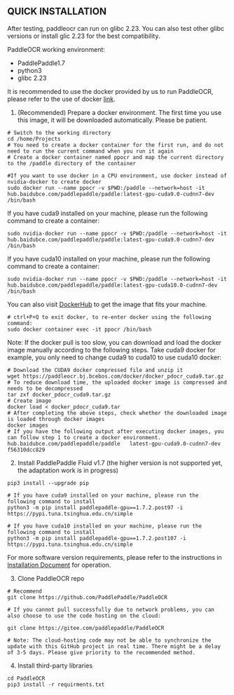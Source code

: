 ## QUICK INSTALLATION

After testing, paddleocr can run on glibc 2.23. You can also test other glibc versions or install glic 2.23 for the best compatibility.

PaddleOCR working environment:
- PaddlePaddle1.7
- python3
- glibc 2.23

It is recommended to use the docker provided by us to run PaddleOCR, please refer to the use of docker [link](https://docs.docker.com/get-started/).

1. (Recommended) Prepare a docker environment. The first time you use this image, it will be downloaded automatically. Please be patient.
```
# Switch to the working directory
cd /home/Projects
# You need to create a docker container for the first run, and do not need to run the current command when you run it again
# Create a docker container named ppocr and map the current directory to the /paddle directory of the container

#If you want to use docker in a CPU environment, use docker instead of nvidia-docker to create docker
sudo docker run --name ppocr -v $PWD:/paddle --network=host -it hub.baidubce.com/paddlepaddle/paddle:latest-gpu-cuda9.0-cudnn7-dev /bin/bash
```
If you have cuda9 installed on your machine, please run the following command to create a container:
```
sudo nvidia-docker run --name ppocr -v $PWD:/paddle --network=host -it hub.baidubce.com/paddlepaddle/paddle:latest-gpu-cuda9.0-cudnn7-dev /bin/bash
```
If you have cuda10 installed on your machine, please run the following command to create a container:
```
sudo nvidia-docker run --name ppocr -v $PWD:/paddle --network=host -it hub.baidubce.com/paddlepaddle/paddle:latest-gpu-cuda10.0-cudnn7-dev /bin/bash
```
You can also visit [DockerHub](https://hub.docker.com/r/paddlepaddle/paddle/tags/) to get the image that fits your machine.
```
# ctrl+P+Q to exit docker, to re-enter docker using the following command:
sudo docker container exec -it ppocr /bin/bash
```

Note: If the docker pull is too slow, you can download and load the docker image manually according to the following steps. Take cuda9 docker for example, you only need to change cuda9 to cuda10 to use cuda10 docker:
```
# Download the CUDA9 docker compressed file and unzip it
wget https://paddleocr.bj.bcebos.com/docker/docker_pdocr_cuda9.tar.gz
# To reduce download time, the uploaded docker image is compressed and needs to be decompressed
tar zxf docker_pdocr_cuda9.tar.gz
# Create image
docker load < docker_pdocr_cuda9.tar
# After completing the above steps, check whether the downloaded image is loaded through docker images
docker images
# If you have the following output after executing docker images, you can follow step 1 to create a docker environment.
hub.baidubce.com/paddlepaddle/paddle   latest-gpu-cuda9.0-cudnn7-dev    f56310dcc829
```

2. Install PaddlePaddle Fluid v1.7 (the higher version is not supported yet, the adaptation work is in progress)
```
pip3 install --upgrade pip

# If you have cuda9 installed on your machine, please run the following command to install
python3 -m pip install paddlepaddle-gpu==1.7.2.post97 -i https://pypi.tuna.tsinghua.edu.cn/simple

# If you have cuda10 installed on your machine, please run the following command to install
python3 -m pip install paddlepaddle-gpu==1.7.2.post107 -i https://pypi.tuna.tsinghua.edu.cn/simple
```
For more software version requirements, please refer to the instructions in [Installation Document](https://www.paddlepaddle.org.cn/install/quick) for operation.


3. Clone PaddleOCR repo
```
# Recommend
git clone https://github.com/PaddlePaddle/PaddleOCR

# If you cannot pull successfully due to network problems, you can also choose to use the code hosting on the cloud:

git clone https://gitee.com/paddlepaddle/PaddleOCR

# Note: The cloud-hosting code may not be able to synchronize the update with this GitHub project in real time. There might be a delay of 3-5 days. Please give priority to the recommended method.
```

4. Install third-party libraries
```
cd PaddleOCR
pip3 install -r requirments.txt
```
